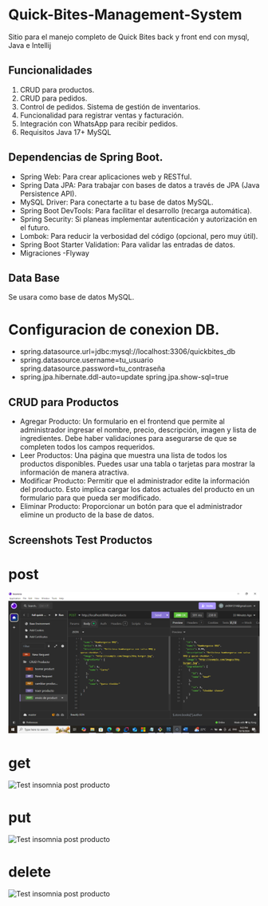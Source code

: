 # Quick-Bites-Management-System

Sitio para el manejo completo de Quick Bites back y front end con mysql, Java e Intellij

## Funcionalidades

1. CRUD para productos.
2. CRUD para pedidos.
3. Control de pedidos. Sistema de gestión de inventarios.
4. Funcionalidad para registrar ventas y facturación.
5. Integración con WhatsApp para recibir pedidos.
6. Requisitos Java 17+ MySQL

## Dependencias de Spring Boot.

- Spring Web: Para crear aplicaciones web y RESTful.
- Spring Data JPA: Para trabajar con bases de datos a través de JPA (Java Persistence API).
- MySQL Driver: Para conectarte a tu base de datos MySQL.
- Spring Boot DevTools: Para facilitar el desarrollo (recarga automática).
- Spring Security: Si planeas implementar autenticación y autorización en el futuro.
- Lombok: Para reducir la verbosidad del código (opcional, pero muy útil).
- Spring Boot Starter Validation: Para validar las entradas de datos.
- Migraciones -Flyway

## Data Base

Se usara como base de datos MySQL.

# Configuracion de conexion DB.

- spring.datasource.url=jdbc:mysql://localhost:3306/quickbites_db
- spring.datasource.username=tu_usuario spring.datasource.password=tu_contraseña
- spring.jpa.hibernate.ddl-auto=update spring.jpa.show-sql=true

## CRUD para Productos

- Agregar Producto: Un formulario en el frontend que permite al administrador ingresar el nombre, precio, descripción, imagen y lista de ingredientes. Debe haber validaciones para asegurarse de que se completen todos los campos requeridos.
- Leer Productos: Una página que muestra una lista de todos los productos disponibles. Puedes usar una tabla o tarjetas para mostrar la información de manera atractiva.
- Modificar Producto: Permitir que el administrador edite la información del producto. Esto implica cargar los datos actuales del producto en un formulario para que pueda ser modificado.
- Eliminar Producto: Proporcionar un botón para que el administrador elimine un producto de la base de datos.

## Screenshots Test Productos

# post

![Test insomnia post producto](imagenes/postProductoTest.png)

# get

![Test insomnia post producto](imagenes/getProductoTest.png)

# put

![Test insomnia post producto](imagenes/putProductoTest.png)

# delete

![Test insomnia post producto](imagenes/deleteProductoTest.png)
